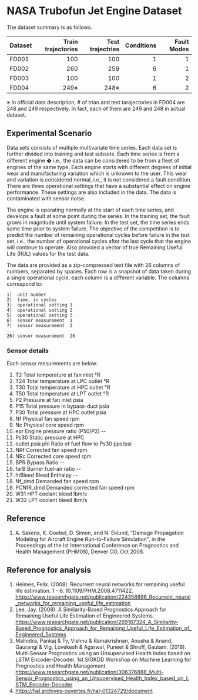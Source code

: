 # NASA Trubofun Jet Engine Dataset

The dataset summary is as follows.

| Dataset | Train trajectories | Test trajectries | Conditions | Fault Modes |
| :--- | ---: | ---: | ---: | ---: |
| FD001 | 100 | 100 | 1 | 1 |
| FD002 | 260 | 259 | 6 | 1 |
| FD003 | 100 | 100 | 1 | 2 |
| FD004 | 249※ | 248※ | 6 | 2 |

※ In official data description, \# of trian and test tarajectories in FD004 are 248 and 249 respectively. 
In fact, each of them are 249 and 248 in actual dataset.

## Experimental Scenario

Data sets consists of multiple multivariate time series. Each data set is further divided into training and test subsets. Each time series is from a different engine � i.e., the data can be considered to be from a fleet of engines of the same type. Each engine starts with different degrees of initial wear and manufacturing variation which is unknown to the user. This wear and variation is considered normal, i.e., it is not considered a fault condition. There are three operational settings that have a substantial effect on engine performance. These settings are also included in the data. The data is contaminated with sensor noise.

The engine is operating normally at the start of each time series, and develops a fault at some point during the series. In the training set, the fault grows in magnitude until system failure. In the test set, the time series ends some time prior to system failure. The objective of the competition is to predict the number of remaining operational cycles before failure in the test set, i.e., the number of operational cycles after the last cycle that the engine will continue to operate. Also provided a vector of true Remaining Useful Life (RUL) values for the test data.

The data are provided as a zip-compressed text file with 26 columns of numbers, separated by spaces. Each row is a snapshot of data taken during a single operational cycle, each column is a different variable. The columns correspond to:

```
1)	unit number
2)	time, in cycles
3)	operational setting 1
4)	operational setting 2
5)	operational setting 3
6)	sensor measurement  1
7)	sensor measurement  2
...
26)	sensor measurement  26
```

### Sensor details  
Each sensor mesurements are below:  
1. T2 Total temperature at fan inlet °R  
2. T24 Total temperature at LPC outlet °R  
3. T30 Total temperature at HPC outlet °R    
4. T50 Total temperature at LPT outlet °R  
5. P2 Pressure at fan inlet psia  
6. P15 Total pressure in bypass-duct psia  
7. P30 Total pressure at HPC outlet psia  
8. Nf Physical fan speed rpm
9. Nc Physical core speed rpm  
10. epr Engine pressure ratio (P50/P2) --  
11. Ps30 Static pressure at HPC  
12. outlet psia phi Ratio of fuel flow to Ps30 pps/psi  
13. NRf Corrected fan speed rpm  
14. NRc Corrected core speed rpm  
15. BPR Bypass Ratio --  
16. farB Burner fuel-air ratio --
17. htBleed Bleed Enthalpy --
18. Nf_dmd Demanded fan speed rpm
19. PCNfR_dmd Demanded corrected fan speed rpm
20. W31 HPT coolant bleed lbm/s
21. W32 LPT coolant bleed lbm/s

## Reference
1. A. Saxena, K. Goebel, D. Simon, and N. Eklund,
"Damage Propagation Modeling for Aircraft Engine Run-to-Failure Simulation",
in the Proceedings of the Ist International Conference on Prognostics
and Health Management (PHM08), Denver CO, Oct 2008.

## Reference for analysis  
1. Heimes, Felix. (2008). Recurrent neural networks for remaining useful life estimation. 1 - 6. 10.1109/PHM.2008.4711422. 
https://www.researchgate.net/publication/224358896_Recurrent_neural_networks_for_remaining_useful_life_estimation
2. Lee, Jay. (2008). A Similarity-Based Prognostics Approach for Remaining Useful Life Estimation of Engineered Systems. 
https://www.researchgate.net/publication/269167324_A_Similarity-Based_Prognostics_Approach_for_Remaining_Useful_Life_Estimation_of_Engineered_Systems
3. Malhotra, Pankaj & Tv, Vishnu & Ramakrishnan, Anusha & Anand, Gaurangi & Vig, Lovekesh & Agarwal, Puneet & Shroff, Gautam. (2016). Multi-Sensor Prognostics using an Unsupervised Health Index based on LSTM Encoder-Decoder. 1st SIGKDD Workshop on Machine Learning for Prognostics and Health Management. 
https://www.researchgate.net/publication/306376888_Multi-Sensor_Prognostics_using_an_Unsupervised_Health_Index_based_on_LSTM_Encoder-Decoder
4. https://hal.archives-ouvertes.fr/hal-01324729/document